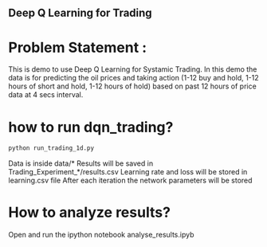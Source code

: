 ## Deep Q Learning for Trading
# Problem Statement :
This is demo to use Deep Q Learning for Systamic Trading. In this demo the data is for predicting the oil prices and taking action (1-12 buy and hold, 1-12 hours of short and hold, 1-12 hours of hold) based on past 12 hours of price data at 4 secs interval.
# how to run dqn_trading?
```bash
python run_trading_1d.py
```
Data is inside data/*
Results will be saved in Trading_Experiment_*/results.csv
Learning rate and loss will be stored in learning.csv file
After each iteration the network parameters will be stored
# How to analyze results?
Open and run the ipython notebook analyse_results.ipyb
